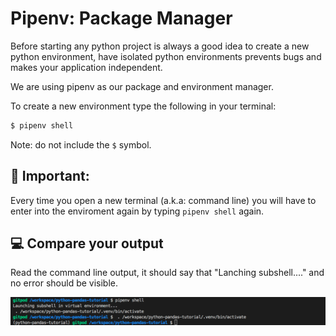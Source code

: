 # Pipenv: Package Manager

Before starting any python project is always a good idea to create a new python environment, have isolated python environments prevents bugs and makes your application independent.

We are using pipenv as our package and environment manager.

To create a new environment type the following in your terminal:

```bash
$ pipenv shell
```

Note: do not include the `$` symbol.

## 🚨 Important:

Every time you open a new terminal (a.k.a: command line) you will have to enter into the enviroment again by typing `pipenv shell` again.

## 💻 Compare your output

Read the command line output, it should say that "Lanching subshell...." and no error should be visible.

![pipenv](../../assets/pipenv.png)
